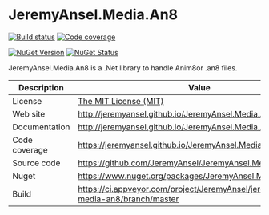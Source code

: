# JeremyAnsel.Media.An8

[![Build status](https://ci.appveyor.com/api/projects/status/nmrjb00whus9b811/branch/master?svg=true)](https://ci.appveyor.com/project/JeremyAnsel/jeremyansel-media-an8/branch/master)
[![Code coverage](https://jeremyansel.github.io/JeremyAnsel.Media.An8/coverage/badge_combined.svg)](https://jeremyansel.github.io/JeremyAnsel.Media.An8/coverage/)

[![NuGet Version](https://img.shields.io/nuget/v/JeremyAnsel.Media.An8.svg)](https://www.nuget.org/packages/JeremyAnsel.Media.An8)
[![NuGet Status](http://nugetstatus.com/JeremyAnsel.Media.An8.png)](http://nugetstatus.com/packages/JeremyAnsel.Media.An8)

JeremyAnsel.Media.An8 is a .Net library to handle Anim8or .an8 files.

Description     | Value
----------------|----------------
License         | [The MIT License (MIT)](https://github.com/JeremyAnsel/JeremyAnsel.Media.An8/blob/master/LICENSE.txt)
Web site        | http://jeremyansel.github.io/JeremyAnsel.Media.An8
Documentation   | http://jeremyansel.github.io/JeremyAnsel.Media.An8/doc/
Code coverage   | https://jeremyansel.github.io/JeremyAnsel.Media.An8/coverage/
Source code     | https://github.com/JeremyAnsel/JeremyAnsel.Media.An8
Nuget           | https://www.nuget.org/packages/JeremyAnsel.Media.An8
Build           | https://ci.appveyor.com/project/JeremyAnsel/jeremyansel-media-an8/branch/master
